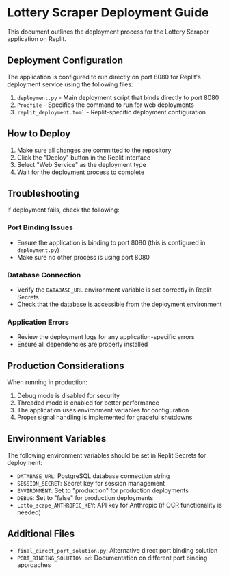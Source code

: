 # Lottery Scraper Deployment Guide

This document outlines the deployment process for the Lottery Scraper application on Replit.

## Deployment Configuration

The application is configured to run directly on port 8080 for Replit's deployment service using the following files:

1. `deployment.py` - Main deployment script that binds directly to port 8080
2. `Procfile` - Specifies the command to run for web deployments
3. `replit_deployment.toml` - Replit-specific deployment configuration

## How to Deploy

1. Make sure all changes are committed to the repository
2. Click the "Deploy" button in the Replit interface
3. Select "Web Service" as the deployment type
4. Wait for the deployment process to complete

## Troubleshooting

If deployment fails, check the following:

### Port Binding Issues
- Ensure the application is binding to port 8080 (this is configured in `deployment.py`)
- Make sure no other process is using port 8080

### Database Connection
- Verify the `DATABASE_URL` environment variable is set correctly in Replit Secrets
- Check that the database is accessible from the deployment environment

### Application Errors
- Review the deployment logs for any application-specific errors
- Ensure all dependencies are properly installed

## Production Considerations

When running in production:

1. Debug mode is disabled for security
2. Threaded mode is enabled for better performance
3. The application uses environment variables for configuration
4. Proper signal handling is implemented for graceful shutdowns

## Environment Variables

The following environment variables should be set in Replit Secrets for deployment:

- `DATABASE_URL`: PostgreSQL database connection string
- `SESSION_SECRET`: Secret key for session management
- `ENVIRONMENT`: Set to "production" for production deployments
- `DEBUG`: Set to "false" for production deployments
- `Lotto_scape_ANTHROPIC_KEY`: API key for Anthropic (if OCR functionality is needed)

## Additional Files

- `final_direct_port_solution.py`: Alternative direct port binding solution
- `PORT_BINDING_SOLUTION.md`: Documentation on different port binding approaches